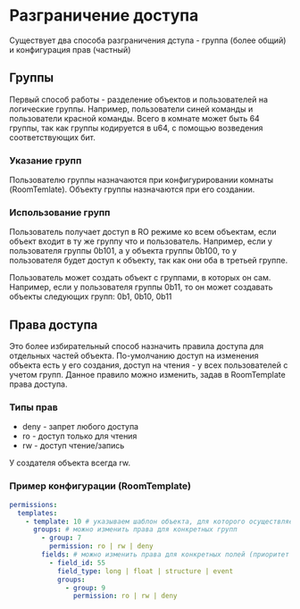 # Разграничение доступа

Существует два способа разграничения дступа - группа (более общий) и конфигурация прав (частный)

## Группы

Первый способ работы - разделение объектов и пользователей на логические группы. Например, пользователи синей команды и пользователи красной команды. Всего в комнате может быть 64
группы, так как группы кодируется в u64, с помощью возведения соответствующих бит.

### Указание групп
Пользователю группы назначаются при конфигурировании комнаты (RoomTemlate). 
Объекту группы назначаются при его создании.

### Использование групп

Пользователь получает доступ в RO режиме ко всем объектам, если объект входит в ту же группу что и пользователь. Например, если у пользователя группы 0b101, а у объекта группы
0b100, то у пользователя будет доступ к объекту, так как они оба в третьей группе.

Пользователь может создать объект с группами, в которых он сам. Например, если у пользователя группы 0b11, то он может создавать объекты следующих групп: 0b1, 0b10, 0b11
 

## Права доступа

Это более избирательный способ назначить правила доступа для отдельных частей объекта.
По-умолчанию доступ на изменения объекта есть у его создания, доступ на чтения - у всех пользователей с учетом групп.
Данное правило можно изменить, задав в RoomTemplate права доступа.

### Типы прав

- deny - запрет любого доступа
- ro - доступ только для чтения
- rw - доступ чтение/запись

У создателя объекта всегда rw.


### Пример конфигурации (RoomTemplate)

```yaml
permissions:
  templates:
    - template: 10 # указываем шаблон объекта, для которого осуществляется настройка прав
      groups: # можно изменить права для конкретных групп
        - group: 7
          permission: ro | rw | deny
        fields: # можно изменить права для конкретных полей (приоритет выше чем права групп) 
          - field_id: 55
            field_type: long | float | structure | event
            groups:
              - group: 9
                permission: ro | rw | deny
```


